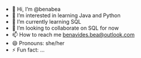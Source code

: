 - 👋 Hi, I’m @benabea
- 👀 I’m interested in learning Java and Python
- 🌱 I’m currently learning SQL
- 💞️ I’m looking to collaborate on SQL for now
- 📫 How to reach me benavides.bea@outlook.com
- 😄 Pronouns: she/her
- ⚡ Fun fact: ...

<!---
benabea/benabea is a ✨ special ✨ repository because its `README.md` (this file) appears on your GitHub profile.
You can click the Preview link to take a look at your changes.
--->

